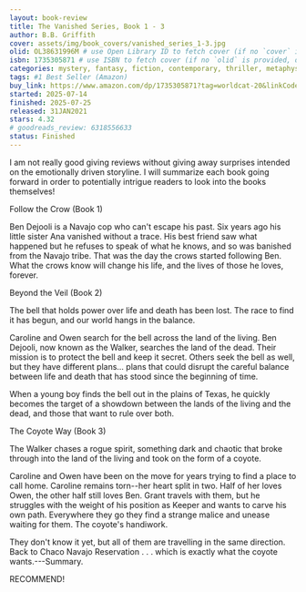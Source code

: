 ```yaml
---
layout: book-review
title: The Vanished Series, Book 1 - 3
author: B.B. Griffith
cover: assets/img/book_covers/vanished_series_1-3.jpg
olid: OL38631996M # use Open Library ID to fetch cover (if no `cover` is provided)
isbn: 1735305871 # use ISBN to fetch cover (if no `olid` is provided, dashes are optional)
categories: mystery, fantasy, fiction, contemporary, thriller, metaphysical, suspense, urban, paranormal, fairy, tale
tags: #1 Best Seller (Amazon)
buy_link: https://www.amazon.com/dp/1735305871?tag=worldcat-20&linkCode=ogi&th=1&psc=1
started: 2025-07-14
finished: 2025-07-25
released: 31JAN2021
stars: 4.32
# goodreads_review: 6318556633
status: Finished
---
```


I am not really good giving reviews without giving away surprises intended on the emotionally driven storyline. I will summarize each book going forward in order to potentially intrigue readers to look into the books themselves!

Follow the Crow (Book 1)

Ben Dejooli is a Navajo cop who can't escape his past. Six years ago his little sister Ana vanished without a trace. His best friend saw what happened but he refuses to speak of what he knows, and so was banished from the Navajo tribe. That was the day the crows started following Ben. What the crows know will change his life, and the lives of those he loves, forever.

Beyond the Veil (Book 2)

The bell that holds power over life and death has been lost. The race to find it has begun, and our world hangs in the balance.

Caroline and Owen search for the bell across the land of the living. Ben Dejooli, now known as the Walker, searches the land of the dead. Their mission is to protect the bell and keep it secret. Others seek the bell as well, but they have different plans... plans that could disrupt the careful balance between life and death that has stood since the beginning of time.

When a young boy finds the bell out in the plains of Texas, he quickly becomes the target of a showdown between the lands of the living and the dead, and those that want to rule over both.

The Coyote Way (Book 3)

The Walker chases a rogue spirit, something dark and chaotic that broke through into the land of the living and took on the form of a coyote.

Caroline and Owen have been on the move for years trying to find a place to call home. Caroline remains torn--her heart split in two. Half of her loves Owen, the other half still loves Ben. Grant travels with them, but he struggles with the weight of his position as Keeper and wants to carve his own path. Everywhere they go they find a strange malice and unease waiting for them. The coyote's handiwork.

They don't know it yet, but all of them are travelling in the same direction. Back to Chaco Navajo Reservation . . . which is exactly what the coyote wants.---Summary.

RECOMMEND!